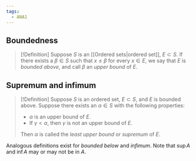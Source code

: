 ```yaml
---
tags:
  - ANA1
---
```

## Boundedness

>[!Definition]
>Suppose $S$ is an [[Ordered sets|ordered set]], $E\subset S$. If there exists a $\beta\in S$ such that $x\leq\beta$ for every $x\in E$, we say that $E$ is *bounded above*, and call $\beta$ an *upper bound* of $E$. 

## Supremum and infimum

>[!Definition]
>Suppose $S$ is an ordered set, $E\subset S$, and $E$ is bounded above. Suppose there exists an $\alpha\in S$ with the following properties:
>- $\alpha$ is an upper bound of $E$.
>- If $\gamma<\alpha$, then $\gamma$ is not an upper bound of $E$.
>
>Then $\alpha$ is called the *least upper bound* or *supremum* of $E$. 

Analogous definitions exist for *bounded below* and *infimum*.
Note that $\sup A$ and $\inf A$ may or may not be in $A$. 